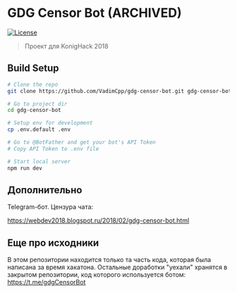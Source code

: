 # GDG Censor Bot (ARCHIVED)

<a href="http://opensource.org/licenses/MIT"><img src="https://camo.githubusercontent.com/576f25c78e59902f0c6ccfff81f0448ef660e90d/687474703a2f2f696d672e736869656c64732e696f2f62616467652f4c6963656e73652d4d49542d626c75652e737667" alt="License" data-canonical-src="http://img.shields.io/badge/License-MIT-blue.svg" style="max-width:100%;"></a>

> Проект для KonigHack 2018

## Build Setup

``` bash
# Clone the repo
git clone https://github.com/VadimCpp/gdg-censor-bot.git gdg-censor-bot

# Go to project dir
cd gdg-censor-bot

# Setup env for development
cp .env.default .env

# Go to @BotFather and get your bot's API Token
# Copy API Token to .env file

# Start local server
npm run dev

```

## Дополнительно ##

Telegram-бот. Цензура чата:

https://webdev2018.blogspot.ru/2018/02/gdg-censor-bot.html

## Еще про исходники ##

В этом репозитории находится только та часть кода, которая была написана за время хакатона. Остальные доработки "уехали" хранятся в закрытом репозитории, код которого используется ботом: https://t.me/gdgCensorBot

